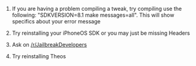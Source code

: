 1. If you are having a problem compiling a tweak, try compiling use the following: "SDKVERSION=8.1 make messages=all".  This will show specifics about your error message

2. Try reinstalling your iPhoneOS SDK or you may just be missing Headers

4. Ask on <a href="https://www.reddit.com/r/jailbreakdevelopers/">/r/JailbreakDevelopers</a>

3. Try reinstalling Theos
